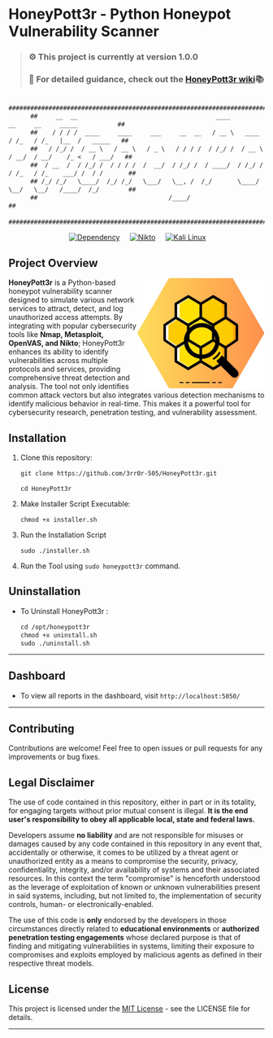 # HoneyPott3r - Python Honeypot Vulnerability Scanner

>### ⚙️ **This project is currently at version 1.0.0**
>### 📖 **For detailed guidance, check out the [HoneyPott3r wiki](https://github.com/3rr0r-505/HoneyPott3r/wiki)📚**

```
      #####################################################################################################
      ##     __  __                                      ____              __     __     _____           ##
      ##    / / / /  ____     ____     ___     __  __   / __ \   ____     / /_   / /_   |__  /   _____   ##
      ##   / /_/ /  / __ \   / __ \   / _ \   / / / /  / /_/ /  / __ \   / __/  / __/    /_ <   / ___/   ##
      ##  / __  /  / /_/ /  / / / /  /  __/  / /_/ /  / ____/  / /_/ /  / /_   / /_    ___/ /  / /       ## 
      ## /_/ /_/   \____/  /_/ /_/   \___/   \__, /  /_/       \____/   \__/   \__/   /____/  /_/        ##
      ##                                    /____/                                                       ## 
      #####################################################################################################
```

<p align="center"> 
<a href="https://www.python.org/"><img alt="" src="https://img.shields.io/badge/python-3.11%2B-blue?logo=python&logoColor=88d4d7"/></a>
<a href="https://pypi.org/project/requests/"><img alt="Dependency" src="https://img.shields.io/badge/pypi-dependency-orange?logo=pypi&logoColor=white"/></a>
<a href="https://www.gnu.org/software/bash/"><img alt="" src="https://img.shields.io/badge/bash-5.0+-lightgrey?logo=gnu-bash&logoColor=white"/></a>
<a href="https://www.json.org/"><img alt="" src="https://img.shields.io/badge/json-structured-lightblue?logo=json&logoColor=white"/></a>
<a href="https://nmap.org/"><img alt="" src="https://img.shields.io/badge/nmap-Network%20Scnner-blue?logo=nmap&logoColor=white"/></a>
<a href="https://www.openvas.org/"><img alt="" src="https://img.shields.io/badge/openvas-Vulnerability%20Scanner-green?logo=openvas&logoColor=white"/></a>
<a href="https://cirt.net/Nikto2"><img alt="Nikto" src="https://img.shields.io/badge/Nikto-Web%20Server%20Scanner-89c3e4?logo=nikto&logoColor=white"/></a>
<a href="https://www.metasploit.com/"><img alt="" src="https://img.shields.io/badge/metasploit-framework-red?logo=metasploit&logoColor=white"/></a>
<a href="https://developer.mozilla.org/en-US/docs/Web"><img alt="" src="https://img.shields.io/badge/web%20technology-HTML%2FCSS%2FJS-blue?logo=html5&logoColor=white"/></a>
<a href="https://vercel.com/"><img alt="" src="https://img.shields.io/badge/vercel-deployment-black?logo=vercel&logoColor=white"/></a>
<a href="https://www.mongodb.com/"><img alt="" src="https://img.shields.io/badge/mongoDB-Atlas-green?logo=mongodb&logoColor=white"/></a>
<a href="https://www.kali.org/"><img alt="Kali Linux" src="https://img.shields.io/badge/Kali%20Linux-2024.4-blue?logo=kali-linux&logoColor=white"/></a>
</p>

## Project Overview
<img align="right" alt="HoneyPott3r Logo" src="https://raw.githubusercontent.com/3rr0r-505/HoneyPott3r/main/img/HoneyPott3r-noBG-hex1.png" width="250">
<p align="left">
<b>HoneyPott3r</b> is a Python-based honeypot vulnerability scanner designed to simulate various network services to attract, detect, and log unauthorized access attempts. By integrating with popular cybersecurity tools like <b>Nmap, Metasploit, OpenVAS, and Nikto</b>; HoneyPott3r enhances its ability to identify vulnerabilities across multiple protocols and services, providing comprehensive threat detection and analysis. The tool not only identifies common attack vectors but also integrates various detection mechanisms to identify malicious behavior in real-time. This makes it a powerful tool for cybersecurity research, penetration testing, and vulnerability assessment.
</p>

## Installation

1. Clone this repository:
     ```
     git clone https://github.com/3rr0r-505/HoneyPott3r.git
     ```
     ```
     cd HoneyPott3r
     ```
2. Make Installer Script Executable:
     ```
     chmod +x installer.sh
     ```
3. Run the Installation Script
     ```
     sudo ./installer.sh
     ```
4. Run the Tool using `sudo honeypott3r` command.

## Uninstallation
- To Uninstall HoneyPott3r :
     ```
     cd /opt/honeypott3r
     chmod +x uninstall.sh
     sudo ./uninstall.sh
     ```
---
## Dashboard
- To view all reports in the dashboard, visit `http://localhost:5050/`
---
<!--
## Usage
- Start all honeypot services:
```
python scripts/start_services.py
```
- Monitor traffic and detect attacks:
```
python scripts/monitor_traffic.py
```
- Stop all honeypot services:
```
python scripts/stop_services.py
```
---
## Approach for Development

- [ ] **Identify Flaws in Current Honeypots**  
  Conduct research on existing open-source honeypots to pinpoint their limitations and vulnerabilities.

- [ ] **Discover Attack Vectors**  
  Explore how malicious actors exploit these flaws to compromise systems.

- [ ] **Select an Open-Source Honeypot**  
  Choose a suitable open-source honeypot project as the base for further development.

- [ ] **Mitigate Flaws**  
  Implement features and improvements to address the identified weaknesses, enhancing security and functionality.

- [ ] **Documentation and Research Publication**  
  Document all findings, development steps, and results. Compile this work into a research paper and publish it to contribute to the cybersecurity community.

---
-->
## Contributing
Contributions are welcome! Feel free to open issues or pull requests for any improvements or bug fixes.

## Legal Disclaimer
The use of code contained in this repository, either in part or in its totality,
for engaging targets without prior mutual consent is illegal. **It is
the end user's responsibility to obey all applicable local, state and
federal laws.**

Developers assume **no liability** and are not
responsible for misuses or damages caused by any code contained
in this repository in any event that, accidentally or otherwise, it comes to
be utilized by a threat agent or unauthorized entity as a means to compromise
the security, privacy, confidentiality, integrity, and/or availability of
systems and their associated resources. In this context the term "compromise" is
henceforth understood as the leverage of exploitation of known or unknown vulnerabilities
present in said systems, including, but not limited to, the implementation of
security controls, human- or electronically-enabled.

The use of this code is **only** endorsed by the developers in those
circumstances directly related to **educational environments** or
**authorized penetration testing engagements** whose declared purpose is that
of finding and mitigating vulnerabilities in systems, limiting their exposure
to compromises and exploits employed by malicious agents as defined in their
respective threat models.

## License
This project is licensed under the [MIT License](https://github.com/3rr0r-505/HoneyPot3r/blob/main/LICENSE) - see the LICENSE file for details.

---

